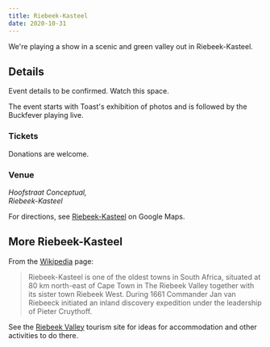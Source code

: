 ```yaml
---
title: Riebeek-Kasteel
date: 2020-10-31
---
```


We're playing a show in a scenic and green valley out in Riebeek-Kasteel.


## Details

Event details to be confirmed. Watch this space.

The event starts with Toast's exhibition of photos and is followed by the Buckfever playing live.

### Tickets

Donations are welcome.

### Venue

<i>
Hoofstraat Conceptual,<br>
Riebeek-Kasteel
</i>

For directions, see [Riebeek-Kasteel](https://www.google.com/maps/place/Riebeeck+Kasteel,+7307/@-33.3824857,18.8918112,15z/data=!4m5!3m4!1s0x1dcd21f8bdd841cb:0x2b6b665cfcbda0fc!8m2!3d-33.3852645!4d18.8997119) on Google Maps.


## More Riebeek-Kasteel

From the [Wikipedia](https://en.wikipedia.org/wiki/Riebeek-Kasteel) page:

> Riebeek-Kasteel is one of the oldest towns in South Africa, situated at 80 km north-east of Cape Town in The Riebeek Valley together with its sister town Riebeek West. During 1661 Commander Jan van Riebeeck initiated an inland discovery expedition under the leadership of Pieter Cruythoff.

See the [Riebeek Valley](https://www.riebeekvalley.info/) tourism site for ideas for accommodation and other activities to do there.
